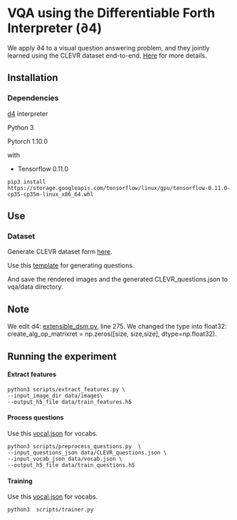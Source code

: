 # VQA using the Differentiable Forth Interpreter (∂4)
We apply ∂4 to a visual question answering problem, and they jointly learned using the CLEVR dataset end-to-end. [Here](https://github.com/SamaherA/vqa/blob/main/VQA_documentation.pdf) for more details. 

## Installation

### Dependencies

[d4](https://github.com/uclnlp/d4) interpreter 

Python 3

Pytorch 1.10.0

with

- Tensorflow 0.11.0

```
pip3 install https://storage.googleapis.com/tensorflow/linux/gpu/tensorflow-0.11.0-cp35-cp35m-linux_x86_64.whl
```

## Use

### Dataset

Generate CLEVR dataset form [here](https://github.com/facebookresearch/clevr-dataset-gen). 


Use this [template](https://github.com/SamaherA/vqa/blob/main/dataset/compare_integer.json) for generating questions.


And save the rendered images and the generated CLEVR_questions.json to vqa/data directory.



## Note
We edit d4: [extensible_dsm.py](https://github.com/uclnlp/d4/blob/master/d4/dsm/extensible_dsm.py), line 275. We changed the type into float32:  create_alg_op_matrixret = np.zeros([size, size,size], dtype=np.float32).

## Running the experiment

#### Extract features

```
python3 scripts/extract_features.py \
--input_image_dir data/images\
--output_h5_file data/train_features.h5
```

#### Process questions
Use this [vocal.json](https://github.com/SamaherA/vqa/blob/main/dataset/vocab.json) for vocabs.

```
python3 scripts/preprocess_questions.py  \
--input_questions_json data/CLEVR_questions.json \
--input_vocab_json data/vocab.json \
--output_h5_file data/train_questions.h5
```


#### Training 
Use this [vocal.json](https://github.com/SamaherA/vqa/blob/main/dataset/vocab.json) for vocabs.

```
python3  scripts/trainer.py
```


